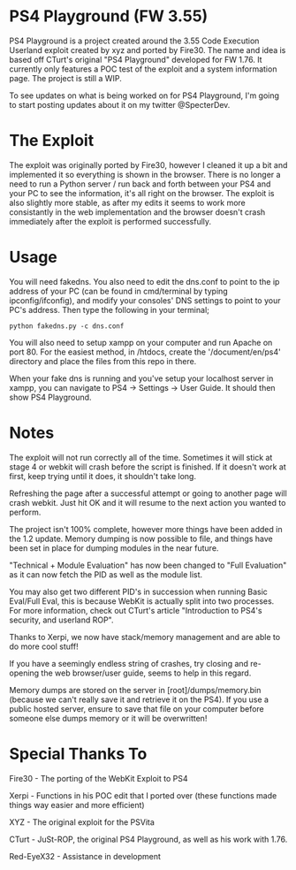 # PS4 Playground (FW 3.55)
PS4 Playground is a project created around the 3.55 Code Execution Userland exploit created by xyz and ported by Fire30. The name and idea is based off CTurt's original "PS4 Playground" developed for FW 1.76. It currently only features a POC test of the exploit and a system information page. The project is still a WIP.

To see updates on what is being worked on for PS4 Playground, I'm going to start posting updates about it on my twitter @SpecterDev.

# The Exploit
The exploit was originally ported by Fire30, however I cleaned it up a bit and implemented it so everything is shown in the browser. There is no longer a need to run a Python server / run back and forth between your PS4 and your PC to see the information, it's all right on the browser. The exploit is also slightly more stable, as after my edits it seems to work more consistantly in the web implementation and the browser doesn't crash immediately after the exploit is performed successfully.

# Usage
You will need fakedns. You also need to edit the dns.conf to point to the ip address of your PC (can be found in cmd/terminal by typing ipconfig/ifconfig), and modify your consoles' DNS settings to point to your PC's address. Then type the following in your terminal;

`python fakedns.py -c dns.conf`

You will also need to setup xampp on your computer and run Apache on port 80. For the easiest method, in /htdocs, create the '/document/en/ps4' directory and place the files from this repo in there.

When your fake dns is running and you've setup your localhost server in xampp, you can navigate to PS4 -> Settings -> User Guide. It should then show PS4 Playground.

# Notes
The exploit will not run correctly all of the time. Sometimes it will stick at stage 4 or webkit will crash before the script is finished. If it doesn't work at first, keep trying until it does, it shouldn't take long.

Refreshing the page after a successful attempt or going to another page will crash webkit. Just hit OK and it will resume to the next action you wanted to perform.

The project isn't 100% complete, however more things have been added in the 1.2 update. Memory dumping is now possible to file, and things have been set in place for dumping modules in the near future.

"Technical + Module Evaluation" has now been changed to "Full Evaluation" as it can now fetch the PID as well as the module list.

You may also get two different PID's in succession when running Basic Eval/Full Eval, this is because WebKit is actually split into two processes. For more information, check out CTurt's article "Introduction to PS4's security, and userland ROP".

Thanks to Xerpi, we now have stack/memory management and are able to do more cool stuff!

If you have a seemingly endless string of crashes, try closing and re-opening the web browser/user guide, seems to help in this regard.

Memory dumps are stored on the server in [root]/dumps/memory.bin (because we can't really save it and retrieve it on the PS4). If you use a public hosted server, ensure to save that file on your computer before someone else dumps memory or it will be overwritten!

# Special Thanks To
Fire30 - The porting of the WebKit Exploit to PS4

Xerpi - Functions in his POC edit that I ported over (these functions made things way easier and more efficient)

XYZ - The original exploit for the PSVita

CTurt - JuSt-ROP, the original PS4 Playground, as well as his work with 1.76.

Red-EyeX32 - Assistance in development
